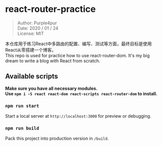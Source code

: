 # react-router-practice

> Author: Purple4pur<br />
> Date: 2020 / 01 / 24<br />
> License: MIT

本仓库用于练习React中多路由的配置、编写、测试等方面，最终目标是使用React从零搭建一个博客。<br />
This repo is used for practice how to use react-router-dom. It's my big dream to write a blog with React from scratch.

## Available scripts

**Make sure you have all necessary modules.**<br />
**Use `npm i -S react react-dom react-scripts react-router-dom` to install.**

### `npm run start`

Start a local server at `http://localhost:3000` for preview or debugging.

### `npm run build`

Pack this project into production version in `/build`.